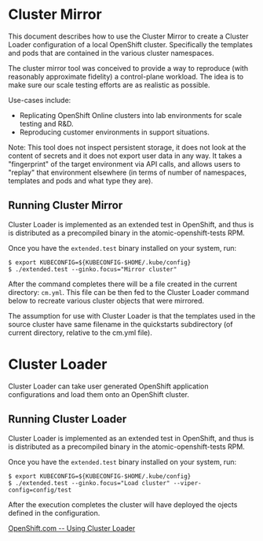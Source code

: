 # Cluster Mirror

This document describes how to use the Cluster Mirror to create a Cluster
Loader configuration of a local OpenShift cluster. Specifically the templates
and pods that are contained in the various cluster namespaces.

The cluster mirror tool was conceived to provide a way to reproduce (with
reasonably approximate fidelity) a control-plane workload. The idea is to make
sure our scale testing efforts are as realistic as possible.

Use-cases include:

 * Replicating OpenShift Online clusters into lab environments for scale testing and R&D.
 * Reproducing customer environments in support situations.

Note: This tool does not inspect persistent storage, it does not look at the
content of secrets and it does not export user data in any way. It takes a
"fingerprint" of the target environment via API calls, and allows users to
"replay" that environment elsewhere (in terms of number of namespaces,
templates and pods and what type they are).

Running Cluster Mirror
----------------------

Cluster Loader is implemented as an extended test in OpenShift, and thus is is
distributed as a precompiled binary in the atomic-openshift-tests RPM.

Once you have the `extended.test` binary installed on your system, run:

```console
$ export KUBECONFIG=${KUBECONFIG-$HOME/.kube/config}
$ ./extended.test --ginko.focus="Mirror cluster"
```

After the command completes there will be a file created in the current
directory: `cm.yml`. This file can be then fed to the Cluster Loader command
below to recreate various cluster objects that were mirrored. 

The assumption for use with Cluster Loader is that the templates used in the
source cluster have same filename in the quickstarts subdirectory (of current
directory, relative to the cm.yml file).


# Cluster Loader

Cluster Loader can take user generated OpenShift application configurations
and load them onto an OpenShift cluster.

Running Cluster Loader
----------------------

Cluster Loader is implemented as an extended test in OpenShift, and thus is is
distributed as a precompiled binary in the atomic-openshift-tests RPM.

Once you have the `extended.test` binary installed on your system, run:

```console
$ export KUBECONFIG=${KUBECONFIG-$HOME/.kube/config}
$ ./extended.test --ginko.focus="Load cluster" --viper-config=config/test
```

After the execution completes the cluster will have deployed the ojects defined
in the configuration.

[OpenShift.com -- Using Cluster Loader](https://docs.okd.io/latest/scaling_performance/using_cluster_loader.html)
